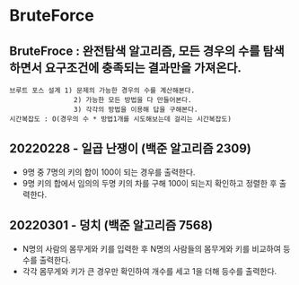 # BruteForce
## BruteFroce : 완전탐색 알고리즘, 모든 경우의 수를 탐색하면서 요구조건에 충족되는 결과만을 가져온다.
    브루트 포스 설계 1) 문제의 가능한 경우의 수를 계산해본다.
                    2) 가능한 모든 방법을 다 만들어본다.
                    3) 각각의 방법을 이용해 답을 구해본다.
    시간복잡도 : O(경우의 수 * 방법1개를 시도해보는데 걸리는 시간복잡도)


## 20220228 - 일곱 난쟁이 (백준 알고리즘 2309)
- 9명 중 7명의 키의 합이 100이 되는 경우를 출력한다.
- 9명 키의 합에서 임의의 두명 키의 차를 구해 100이 되는지 확인하고 정렬한 후 출력한다.

## 20220301 - 덩치 (백준 알고리즘 7568)
- N명의 사람의 몸무게와 키를 입력한 후 N명의 사람들의 몸무게와 키를 비교하여 등수를 출력한다.
- 각각 몸무게와 키가 큰 경우만 확인하여 개수를 세고 1을 더해 등수를 출력한다.
 

